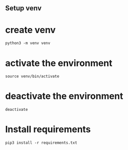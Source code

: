 ## Setup venv

# create venv

`python3 -m venv venv`

# activate the environment

`source venv/bin/activate`

# deactivate the environment

`deactivate`

# Install requirements

`pip3 install -r requirements.txt`
